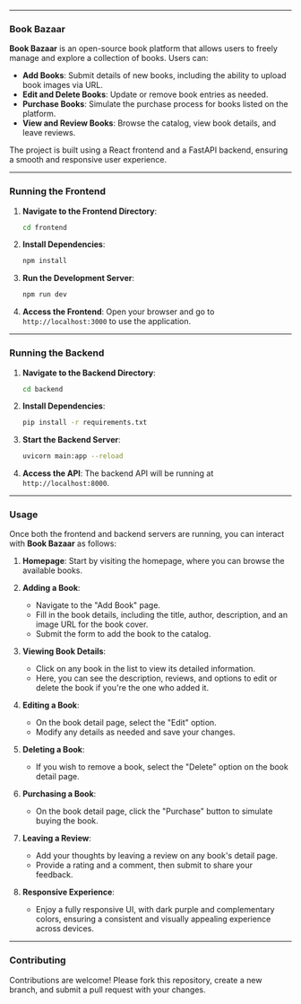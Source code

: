 
---

### Book Bazaar

**Book Bazaar** is an open-source book platform that allows users to freely manage and explore a collection of books. Users can:

- **Add Books**: Submit details of new books, including the ability to upload book images via URL.
- **Edit and Delete Books**: Update or remove book entries as needed.
- **Purchase Books**: Simulate the purchase process for books listed on the platform.
- **View and Review Books**: Browse the catalog, view book details, and leave reviews.

The project is built using a React frontend and a FastAPI backend, ensuring a smooth and responsive user experience.

---

### Running the Frontend

1. **Navigate to the Frontend Directory**:
   ```bash
   cd frontend
   ```
2. **Install Dependencies**:
   ```bash
   npm install
   ```
3. **Run the Development Server**:
   ```bash
   npm run dev
   ```
4. **Access the Frontend**: Open your browser and go to `http://localhost:3000` to use the application.

---

### Running the Backend

1. **Navigate to the Backend Directory**:
   ```bash
   cd backend
   ```
2. **Install Dependencies**:
   ```bash
   pip install -r requirements.txt
   ```
3. **Start the Backend Server**:
   ```bash
   uvicorn main:app --reload
   ```
4. **Access the API**: The backend API will be running at `http://localhost:8000`.

---

### Usage

Once both the frontend and backend servers are running, you can interact with **Book Bazaar** as follows:

1. **Homepage**: Start by visiting the homepage, where you can browse the available books.

2. **Adding a Book**:
   - Navigate to the "Add Book" page.
   - Fill in the book details, including the title, author, description, and an image URL for the book cover.
   - Submit the form to add the book to the catalog.

3. **Viewing Book Details**:
   - Click on any book in the list to view its detailed information.
   - Here, you can see the description, reviews, and options to edit or delete the book if you're the one who added it.

4. **Editing a Book**:
   - On the book detail page, select the "Edit" option.
   - Modify any details as needed and save your changes.

5. **Deleting a Book**:
   - If you wish to remove a book, select the "Delete" option on the book detail page.

6. **Purchasing a Book**:
   - On the book detail page, click the "Purchase" button to simulate buying the book.

7. **Leaving a Review**:
   - Add your thoughts by leaving a review on any book's detail page.
   - Provide a rating and a comment, then submit to share your feedback.

8. **Responsive Experience**:
   - Enjoy a fully responsive UI, with dark purple and complementary colors, ensuring a consistent and visually appealing experience across devices.

---
### Contributing
Contributions are welcome! Please fork this repository, create a new branch, and submit a pull request with your changes.